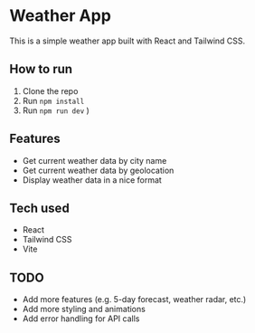 
# Weather App

This is a simple weather app built with React and Tailwind CSS.

## How to run

1. Clone the repo
2. Run `npm install`
3. Run `npm run dev`
)

## Features

- Get current weather data by city name
- Get current weather data by geolocation
- Display weather data in a nice format

## Tech used

- React
- Tailwind CSS
- Vite

## TODO

- Add more features (e.g. 5-day forecast, weather radar, etc.)
- Add more styling and animations
- Add error handling for API calls
